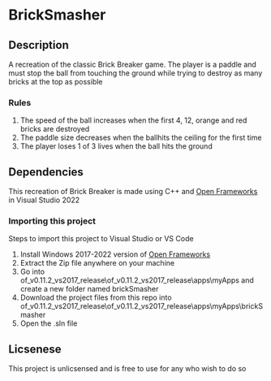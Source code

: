 # BrickSmasher

## Description 
A recreation of the classic Brick Breaker game. The player is a paddle and must stop the ball from touching the ground while 
trying to destroy as many bricks at the top as possible 

### Rules
1. The speed of the ball increases when the first 4, 12, orange and red bricks are destroyed
2. The paddle size decreases when the ballhits the ceiling for the first time
2. The player loses 1 of 3 lives when the ball hits the ground


## Dependencies
This recreation of Brick Breaker is made using C++ and <a href="https://openframeworks.cc/">Open Frameworks</a> in Visual Studio 2022

### Importing this project
Steps to import this project to Visual Studio or VS Code
<ol>
 <li> Install Windows 2017-2022 version of <a href="https://openframeworks.cc/download/">Open Frameworks</a>
 <li> Extract the Zip file anywhere on your machine
 <li> Go into of_v0.11.2_vs2017_release\of_v0.11.2_vs2017_release\apps\myApps and create a new folder named brickSmasher
 <li> Download the project files from this repo into of_v0.11.2_vs2017_release\of_v0.11.2_vs2017_release\apps\myApps\brickSmasher
 <li> Open the .sln file
</ol>

## Licsenese
This project is unlicsensed and is free to use for any who wish to do so

